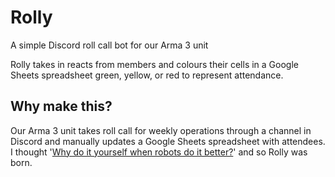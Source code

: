 # Rolly
A simple Discord roll call bot for our Arma 3 unit

Rolly takes in reacts from members and colours their cells in a Google Sheets spreadsheet green, yellow, or red to represent attendance.

## Why make this?
Our Arma 3 unit takes roll call for weekly operations through a channel in Discord and manually updates a Google Sheets spreadsheet with attendees.
I thought '[Why do it yourself when robots do it better?](https://youtu.be/byAZmFIJ1OM?t=11)' and so Rolly was born.
